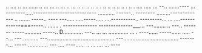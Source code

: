 .. .... .. ... ...... .. ... ... .. ... .. ... .. .. .. .. .. . .. .. .. .. .. . .. . .... 
..... ...
--.. .......----
... --------.....--------------------------
........... ------.. --------
.........-------------
.. ....... -----.. ----
---..... .....-----..... ....----------.. ---------...
... ....------------===-----.. ....... . --------------
--------------___... ---........ .. ---.. -------
-----........... -----.. D............. ---.. 
... ... ............. ... . ----...... -----...... ..... --... ---
.......... ---.............. . 
........................... 
---.................................... -------... -----
............. ---
.... ----...... 
.. 
... ....    ... ----
